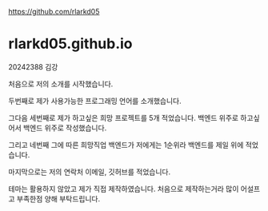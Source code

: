 https://github.com/rlarkd05
# rlarkd05.github.io
20242388 김강

처음으로 저의 소개를 시작했습니다.

두번째로 제가 사용가능한 프로그래밍 언어를 소개했습니다.

그다음 세번째로 제가 하고싶은 희망 프로젝트를 5개 적었습니다. 백엔드 위주로 하고싶어서 백엔드 위주로 작성했습니다. 

그리고 네번째 그에 따른 희망직업 백엔드가 저에게는 1순위라 백엔드를 제일 위에 적었습니다. 

마지막으로는 저의 연락처 이메일, 깃허브를 적었습니다.

테마는 활용하지 않았고 제가 직접 제작하였습니다. 처음으로 제작하는거라 많이 어설프고 부족한점 양해 부탁드립니다.
